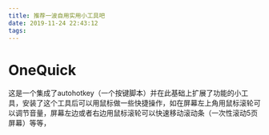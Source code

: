 ```yaml
---
title: 推荐一波自用实用小工具吧
date: 2019-11-24 22:43:12
tags:
---
```


# OneQuick
这是一个集成了autohotkey（一个按键脚本）并在此基础上扩展了功能的小工具，安装了这个工具后可以用鼠标做一些快捷操作，如在屏幕左上角用鼠标滚轮可以调节音量，屏幕左边或者右边用鼠标滚轮可以快速移动滚动条（一次性滚动5页屏幕）等等，